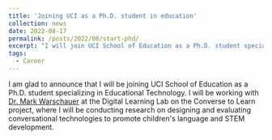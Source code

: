 ```yaml
---
title: 'Joining UCI as a Ph.D. student in education'
collection: news
date: 2022-08-17
permalink: /posts/2022/08/start-phd/
excerpt: "I will join UCI School of Education as a Ph.D. student specializing in Educational Technology starting Fall 2022. I will be working with Dr. Mark Warschauer at Digital Learning Lab..."
tags:
  - Career
---
```


I am glad to announce that I will be joining UCI School of Education as a Ph.D. student specializing in Educational Technology. I will be working with [Dr. Mark Warschauer](http://markwarschauer.com/) at the Digital Learning Lab on the Converse to Learn project, where I will be conducting research on designing and evaluating conversational technologies to promote children's language and STEM development.
